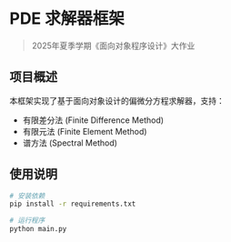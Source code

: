 # PDE 求解器框架
> 2025年夏季学期《面向对象程序设计》大作业

## 项目概述
本框架实现了基于面向对象设计的偏微分方程求解器，支持：
- 有限差分法 (Finite Difference Method)
- 有限元法 (Finite Element Method)
- 谱方法 (Spectral Method)

## 使用说明
```bash
# 安装依赖
pip install -r requirements.txt

# 运行程序
python main.py
